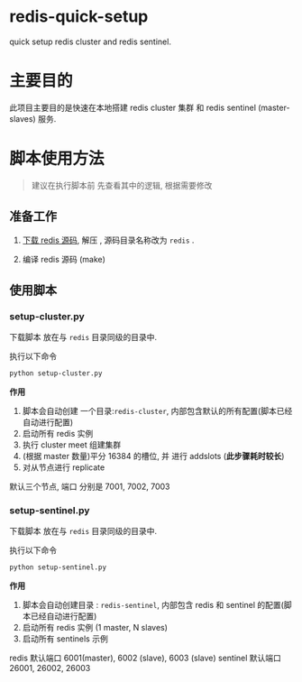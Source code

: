# redis-quick-setup
quick setup redis cluster and redis sentinel.

# 主要目的

此项目主要目的是快速在本地搭建 redis cluster 集群 和 redis sentinel (master-slaves) 服务.

# 脚本使用方法

> 建议在执行脚本前 先查看其中的逻辑, 根据需要修改

## 准备工作

1. [下载 redis 源码](https://redis.io/download), 解压 , 源码目录名称改为 `redis` .
   
2. 编译 redis 源码 (make)

## 使用脚本


### setup-cluster.py

下载脚本 放在与 `redis` 目录同级的目录中.

执行以下命令

```bash
python setup-cluster.py
```

**作用**

1. 脚本会自动创建 一个目录:`redis-cluster`, 内部包含默认的所有配置(脚本已经自动进行配置)
2. 启动所有 redis 实例
3. 执行 cluster meet 组建集群
4. (根据 master 数量)平分 16384 的槽位, 并 进行 addslots (**此步骤耗时较长**)
5. 对从节点进行 replicate

默认三个节点, 端口 分别是 7001, 7002, 7003

### setup-sentinel.py

下载脚本 放在与 `redis` 目录同级的目录中.

执行以下命令

```bash
python setup-sentinel.py
```

**作用**

1. 脚本会自动创建目录 : `redis-sentinel`, 内部包含 redis 和 sentinel 的配置(脚本已经自动进行配置)
2. 启动所有 redis 实例 (1 master, N slaves)
3. 启动所有 sentinels 示例

redis 默认端口 6001(master), 6002 (slave), 6003 (slave)
sentinel 默认端口 26001, 26002, 26003



